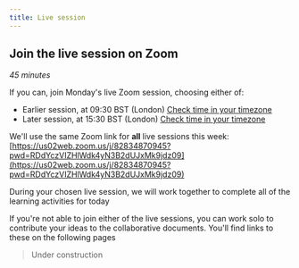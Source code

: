 ```yaml
---
title: Live session
---
```


## Join the live session on Zoom
*45 minutes*

If you can, join Monday's live Zoom session, choosing either of:
- Earlier session, at 09:30 BST (London) [Check time in your timezone](https://www.timeanddate.com/worldclock/fixedtime.html?msg=VerdantLearn+GIS+refresher+2%3A+Monday+early+session&iso=20210517T0930&p1=136&am=45)
- Later session, at 15:30 BST (London) [Check time in your timezone](https://www.timeanddate.com/worldclock/fixedtime.html?msg=VerdantLearn+GIS+refresher+2%3A+Monday+late+session&iso=20210517T1530&p1=136&am=45)

We'll use the same Zoom link for **all** live sessions this week: [https://us02web.zoom.us/j/82834870945?pwd=RDdYczVIZHlWdk4yN3B2dUJxMk9jdz09](https://us02web.zoom.us/j/82834870945?pwd=RDdYczVIZHlWdk4yN3B2dUJxMk9jdz09)

During your chosen live session, we will work together to complete all of the learning activities for today

If you're not able to join either of the live sessions, you can work solo to contribute your ideas to the collaborative documents.  You'll find links to these on the following pages

> Under construction

